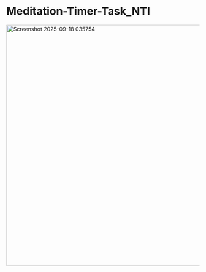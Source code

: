 ﻿# Meditation-Timer-Task_NTI

<img width="1356" height="631" alt="Screenshot 2025-09-18 035754" src="https://github.com/user-attachments/assets/68a8b04c-83e4-45e6-9635-d78a49391782" />
